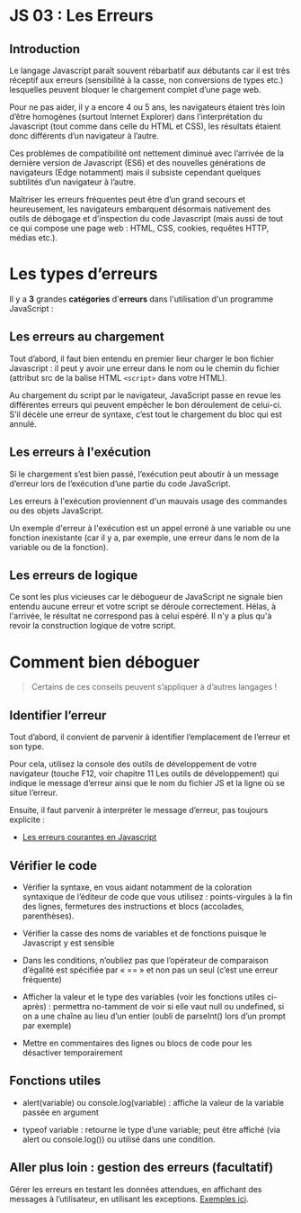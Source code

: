 # JS 03 : Les Erreurs

## Introduction

Le langage Javascript paraît souvent rébarbatif aux débutants car il est très réceptif aux erreurs (sensibilité à la casse, non conversions de types etc.) lesquelles peuvent bloquer le chargement complet d’une page web.

Pour ne pas aider, il y a encore 4 ou 5 ans, les navigateurs étaient très loin d’être homogènes (surtout Internet Explorer) dans l’interprétation du Javascript (tout comme dans celle du HTML et CSS), les résultats étaient donc différents d’un navigateur à l’autre.

Ces problèmes de compatibilité ont nettement diminué avec l’arrivée de la dernière version de Javascript (ES6) et des nouvelles générations de navigateurs (Edge notamment) mais il subsiste cependant quelques subtilités d’un navigateur à l’autre.

Maîtriser les erreurs fréquentes peut être d’un grand secours et heureusement, les navigateurs embarquent désormais nativement des outils de débogage et d’inspection du code Javascript (mais aussi de tout ce qui compose une page web : HTML, CSS, cookies, requêtes HTTP, médias etc.).  

# Les types d’erreurs

Il y a **3** grandes **catégories** d'**erreurs** dans l'utilisation d'un programme JavaScript :

## Les erreurs au chargement

Tout d’abord, il faut bien entendu en premier lieur charger le bon fichier Javascript : il peut y avoir une erreur dans le nom ou le chemin du fichier (attribut src de la balise HTML `<script>` dans votre HTML).    

Au chargement du script par le navigateur, JavaScript passe en revue les différentes erreurs qui peuvent empêcher le bon déroulement de celui-ci.
S’il décèle une erreur de syntaxe, c’est tout le chargement du bloc qui est annulé.

## Les erreurs à l'exécution

Si le chargement s’est bien passé, l’exécution peut aboutir à un message d’erreur lors de l’exécution d’une partie du code JavaScript. 

Les erreurs à l'exécution proviennent d'un mauvais usage des commandes ou des objets JavaScript. 

Un exemple d'erreur à l'exécution est un appel erroné à une variable ou une fonction inexistante (car il y a, par exemple, une erreur dans le nom de la variable ou de la fonction).

## Les erreurs de logique

Ce sont les plus vicieuses car le débogueur de JavaScript ne signale bien entendu aucune erreur et votre script se déroule correctement. Hélas, à l'arrivée, le résultat ne correspond pas à celui espéré. Il n'y a plus qu'à revoir la construction logique de votre script. 

# Comment bien déboguer

> Certains de ces conseils peuvent s’appliquer à d’autres langages !

## Identifier l’erreur

Tout d’abord, il convient de parvenir à identifier l’emplacement de l’erreur et son type.

 Pour cela, utilisez la console des outils de développement de votre navigateur (touche F12, voir chapitre 11 Les outils de développement) qui indique le message d’erreur ainsi que le nom du fichier JS et la ligne où se situe l’erreur. 

Ensuite, il faut parvenir à interpréter le message d’erreur, pas toujours explicite :

* [Les erreurs courantes en Javascript](https://www.toutjavascript.com/savoir/savoir10.php3)

## Vérifier le code 

* Vérifier la syntaxe, en vous aidant notamment de la coloration syntaxique de l’éditeur de code que vous utilisez : points-virgules à la fin des lignes, fermetures des instructions et blocs (accolades, parenthèses). 

* Vérifier la casse des noms de variables et de fonctions puisque le Javascript y est sensible

* Dans les conditions, n’oubliez pas que l’opérateur de comparaison d’égalité est spécifiée par « == » et non pas un seul (c’est une erreur fréquente)

* Afficher la valeur et le type des variables (voir les fonctions utiles ci-après) : permettra no-tamment de voir si elle vaut null ou undefined, si on a une chaîne au lieu d’un entier (oubli de parseInt() lors d’un prompt par exemple)  

* Mettre en commentaires des lignes ou blocs de code pour les désactiver temporairement 

## Fonctions utiles

* alert(variable) ou console.log(variable) : affiche la valeur de la variable passée en argument

* typeof variable : retourne le type d’une variable; peut être affiché (via alert ou console.log())  ou utilisé dans une condition.  

## Aller plus loin : gestion des erreurs (facultatif)

Gérer les erreurs en testant les données attendues, en affichant des messages à l’utilisateur, en utilisant les exceptions. [Exemples ici](https://www.pierre-giraud.com/javascript-apprendre-coder-cours/gestion-erreur-exception-try-catch/). 
